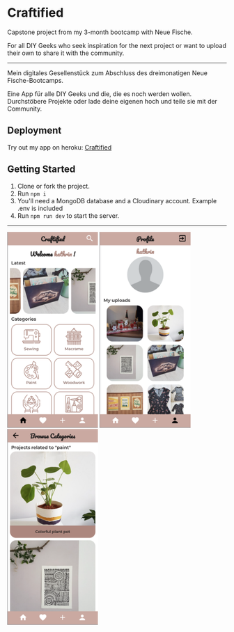 # Craftified

Capstone project from my 3-month bootcamp with Neue Fische.

For all DIY Geeks who seek inspiration for the next project or want to upload their own to share it with the community.

---

Mein digitales Gesellenstück zum Abschluss des dreimonatigen Neue Fische-Bootcamps.

Eine App für alle DIY Geeks und die, die es noch werden wollen. Durchstöbere Projekte oder lade deine eigenen hoch und teile sie mit der Community.

## Deployment

Try out my app on heroku: [Craftified](https://craftified.herokuapp.com/)

## Getting Started

1. Clone or fork the project.
2. Run `npm i`
3. You'll need a MongoDB database and a Cloudinary account. Example .env is included
4. Run `npm run dev` to start the server.

---

 <img src="./.github/preview_homescreen.png" alt="Overview" height="450" />
 <img src="./.github/preview_profile.png" alt="Overview" height="450" />
 <img src="./.github/preview_browse.png" alt="Overview" height="450" />

